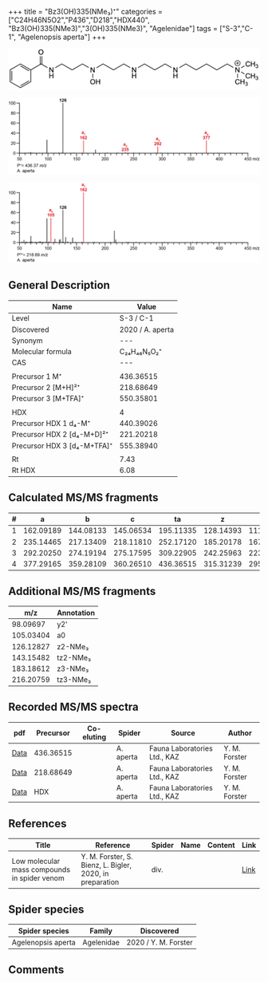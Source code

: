+++
title = "Bz3(OH)335(NMe₃)⁺"
categories = ["C24H46N5O2","P436","D218","HDX440",
"Bz3(OH)335(NMe3)","3(OH)335(NMe3)",
"Agelenidae"]
tags = ["S-3","C-1",
"Agelenopsis aperta"]
+++

![](/img/Bz3(OH)335(NMe3).png)

![](/img_MSMS/436_Bz3(OH)335(NMe3)_Aa.png?classes=border)

![](/img_MSMS/436_Bz3(OH)335(NMe3)_Aa_2.png?classes=border)

## General Description

| Name                        | Value            |
|-----------------------------|------------------|
| Level                       | S-3 / C-1               |
| Discovered                  | 2020 / A. aperta |
| Synonym                     | ---              |
| Molecular formula           | C₂₄H₄₆N₅O₂⁺      |
| CAS                         | ---              |
|                             |                  |
| Precursor 1  M⁺             | 436.36515        |
| Precursor 2 [M+H]²⁺         | 218.68649        |
| Precursor 3 [M+TFA]⁺        | 550.35801        |
|                             |                  |
| HDX                         | 4                |
| Precursor HDX 1  d₄-M⁺      | 440.39026        |
| Precursor HDX 2 [d₄-M+D]²⁺  | 221.20218        |
| Precursor HDX 3 [d₄-M+TFA]⁺ | 555.38940        |
|                             |                  |
| Rt                          | 7.43             |
| Rt HDX                      | 6.08             |

## Calculated MS/MS fragments

| # | a         | b         | c         | ta        | z         | y         | tz        |
|---|-----------|-----------|-----------|-----------|-----------|-----------|-----------|
| 1 | 162.09189 | 144.08133 | 145.06534 | 195.11335 | 128.14393 | 111.11738 | 146.17830 |
| 2 | 235.14465 | 217.13409 | 218.11810 | 252.17120 | 185.20178 | 167.16740 | 203.23615 |
| 3 | 292.20250 | 274.19194 | 275.17595 | 309.22905 | 242.25963 | 223.21743 | 276.28891 |
| 4 | 377.29165 | 359.28109 | 360.26510 | 436.36515 | 315.31239 | 295.26236 | 333.34676 |

## Additional MS/MS fragments

| m/z       | Annotation |
|-----------|------------|
| 98.09697  | y2'        |
| 105.03404 | a0         |
| 126.12827 | z2-NMe₃    |
| 143.15482 | tz2-NMe₃   |
| 183.18612 | z3-NMe₃    |
| 216.20759 | tz3-NMe₃   |

## Recorded MS/MS spectra

| pdf                                                   | Precursor | Co-eluting | Spider    | Source                       | Author        |
|-------------------------------------------------------|-----------|------------|-----------|------------------------------|---------------|
| [Data](/pdf/A-aperta/436_Bz3(OH)335(NMe3)_Aa.pdf)     | 436.36515 |            | A. aperta | Fauna Laboratories Ltd., KAZ | Y. M. Forster |
| [Data](/pdf/A-aperta/436_Bz3(OH)335(NMe3)_Aa_2.pdf)   | 218.68649 |            | A. aperta | Fauna Laboratories Ltd., KAZ | Y. M. Forster |
| [Data](/pdf/A-aperta/436_Bz3(OH)335(NMe3)_Aa_HDX.pdf) | HDX       |            | A. aperta | Fauna Laboratories Ltd., KAZ | Y. M. Forster |

## References

| Title     | Reference   | Spider    | Name   | Content  | Link |
|-----------|-------------|-----------|--------|----------|-----|
| Low molecular mass compounds in spider venom      | Y. M. Forster, S. Bienz, L. Bigler, 2020, in preparation          | div.       |   |   | [Link](unknown) |

## Spider species

| Spider species     | Family     | Discovered           |
|--------------------|------------|----------------------|
| Agelenopsis aperta | Agelenidae | 2020 / Y. M. Forster |

## Comments